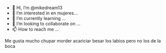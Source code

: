 - 👋 Hi, I’m @mikedream13
- 👀 I’m interested in en mujeres...
- 🌱 I’m currently learning ...
- 💞️ I’m looking to collaborate on ...
- 📫 How to reach me ...

<!---
mikedream13/mikedream13 is a ✨ special ✨ repository because its `README.md` (this file) appears on your GitHub profile.
You can click the Preview link to take a look at your changes.
--->
Me gusta mucho chupar morder acariciar besar los labios pero no los de la boca 
